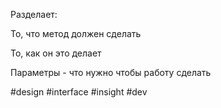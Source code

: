 Разделает:

То, что метод должен сделать

То, как он это делает

Параметры - что нужно чтобы работу сделать

#design #interface #insight #dev 